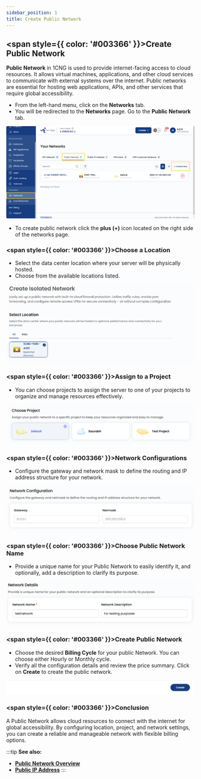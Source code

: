 ```yaml
---
sidebar_position: 1
title: Create Public Network
---
```


## <span style={{ color: '#003366' }}>Create Public Network</span>

**Public Network** in 1CNG is used to provide internet-facing access to cloud resources. It allows virtual machines, applications, and other cloud services to communicate with external systems over the internet. Public networks are essential for hosting web applications, APIs, and other services that require global accessibility.

- From the left-hand menu, click on the **Networks** tab.
- You will be redirected to the **Networks** page. Go to the **Public Network** tab.

![alt text](images/create-public-network.png)

- To create public network click the **plus (+)** icon located on the right side of the networks page.

### <span style={{ color: '#003366' }}>Choose a Location</span>

- Select the data center location where your server will be physically hosted.
- Choose from the available locations listed.

![alt text](images/public-select-location.png)

### <span style={{ color: '#003366' }}>Assign to a Project</span>

- You can choose projects to assign the server to one of your projects to organize and manage resources effectively.

![alt text](images/public-choose-project.png)

### <span style={{ color: '#003366' }}>Network Configurations</span>

- Configure the gateway and network mask to define the routing and IP address structure for your network.

![alt text](images/public-network-configuration.png)

### <span style={{ color: '#003366' }}>Choose Public Network Name</span>

- Provide a unique name for your Public Network to easily identify it, and optionally, add a description to clarify its purpose.

![alt text](images/public-network-details.png)

### <span style={{ color: '#003366' }}>Create Public Network</span>

- Choose the desired **Billing Cycle** for your public Network. You can choose either Hourly or Monthly cycle.
- Verify all the configuration details and review the price summary. Click on **Create** to create the public network.    

![alt text](images/public-billing-circle.png)

### <span style={{ color: '#003366' }}>Conclusion</span>

A Public Network allows cloud resources to connect with the internet for global accessibility. By configuring location, project, and network settings, you can create a reliable and manageable network with flexible billing options.

:::tip
**See also:**  
- **[Public Network Overview](./Public%20Network%20Overview.md)**
- **[Public IP Address](./Public%20IP%20Address.md)**
:::

